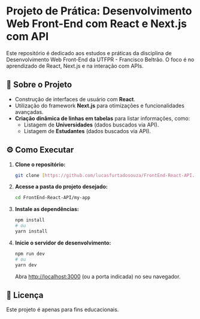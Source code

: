 # Projeto de Prática: Desenvolvimento Web Front-End com React e Next.js com API

Este repositório é dedicado aos estudos e práticas da disciplina de Desenvolvimento Web Front-End da UTFPR - Francisco Beltrão. O foco é no aprendizado de React, Next.js e na interação com APIs.

## 📝 Sobre o Projeto
* Construção de interfaces de usuário com **React**.
* Utilização do framework **Next.js** para otimizações e funcionalidades avançadas.
* **Criação dinâmica de linhas em tabelas** para listar informações, como:
    * Listagem de **Universidades** (dados buscados via API).
    * Listagem de **Estudantes** (dados buscados via API).

## ⚙️ Como Executar

1.  **Clone o repositório:**
    ```bash
    git clone [https://github.com/lucasfurtadosouza/FrontEnd-React-API.git](https://github.com/lucasfurtadosouza/FrontEnd-React-API.git)
    ```
2.  **Acesse a pasta do projeto desejado:**
    ```bash
    cd FrontEnd-React-API/my-app
    ```
3.  **Instale as dependências:**
    ```bash
    npm install
    # ou
    yarn install
    ```
4.  **Inicie o servidor de desenvolvimento:**
    ```bash
    npm run dev
    # ou
    yarn dev
    ```
    Abra [http://localhost:3000](http://localhost:3000) (ou a porta indicada) no seu navegador.


## 📄 Licença

Este projeto é apenas para fins educacionais.
